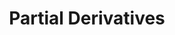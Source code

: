 ---
title: "Partial Derivatives"

categories: ['']

tags: ['Partial', 'Derivatives']

arabic: ['المشتقات الجزئية']

publishers: ['معجم مصطلحات التعلم الآلي والتعلم العميق وعلم البيانات']

types: "word"

slug: ""
---